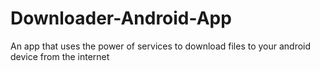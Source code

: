 # Downloader-Android-App
An app that uses the power of services to download files to your android device from the internet
